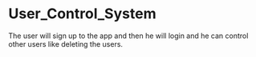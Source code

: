 # User_Control_System
The user will sign up to the app and then he will login and he can control other users like deleting the users.
